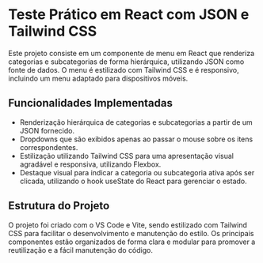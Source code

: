 # Teste Prático em React com JSON e Tailwind CSS

Este projeto consiste em um componente de menu em React que renderiza categorias e subcategorias de forma hierárquica, utilizando JSON como fonte de dados. O menu é estilizado com Tailwind CSS e é responsivo, incluindo um menu adaptado para dispositivos móveis.

## Funcionalidades Implementadas

- Renderização hierárquica de categorias e subcategorias a partir de um JSON fornecido.
- Dropdowns que são exibidos apenas ao passar o mouse sobre os itens correspondentes.
- Estilização utilizando Tailwind CSS para uma apresentação visual agradável e responsiva, utilizando Flexbox.
- Destaque visual para indicar a categoria ou subcategoria ativa após ser clicada, utilizando o hook useState do React para gerenciar o estado.

## Estrutura do Projeto

O projeto foi criado com o VS Code e Vite, sendo estilizado com Tailwind CSS para facilitar o desenvolvimento e manutenção do estilo. Os principais componentes estão organizados de forma clara e modular para promover a reutilização e a fácil manutenção do código.
